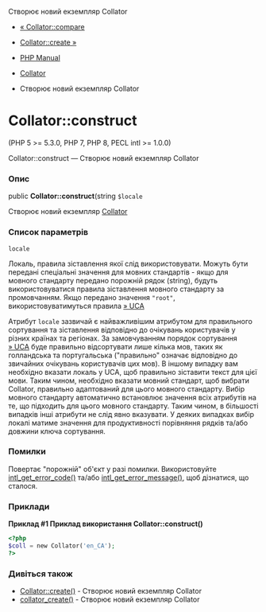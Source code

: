 Створює новий екземпляр Collator

-   [« Collator::compare](collator.compare.html)
    
-   [Collator::create »](collator.create.html)
    
-   [PHP Manual](index.html)
    
-   [Collator](class.collator.html)
    
-   Створює новий екземпляр Collator
    

# Collator::construct

(PHP 5 >= 5.3.0, PHP 7, PHP 8, PECL intl >= 1.0.0)

Collator::construct — Створює новий екземпляр Collator

### Опис

public **Collator::construct**(string `$locale`

Створює новий екземпляр [Collator](class.collator.html)

### Список параметрів

`locale`

Локаль, правила зіставлення якої слід використовувати. Можуть бути передані спеціальні значення для мовних стандартів - якщо для мовного стандарту передано порожній рядок (string), будуть використовуватися правила зіставлення мовного стандарту за промовчанням. Якщо передано значення `"root"`, використовуватимуться правила [» UCA](http://www.unicode.org/reports/tr10/)

Атрибут `locale` зазвичай є найважливішим атрибутом для правильного сортування та зіставлення відповідно до очікувань користувачів у різних країнах та регіонах. За замовчуванням порядок сортування [» UCA](http://www.unicode.org/reports/tr10/) буде правильно відсортувати лише кілька мов, таких як голландська та португальська ("правильно" означає відповідно до звичайних очікувань користувачів цих мов). В іншому випадку вам необхідно вказати локаль у UCA, щоб правильно зіставити текст для цієї мови. Таким чином, необхідно вказати мовний стандарт, щоб вибрати Collator, правильно адаптований для цього мовного стандарту. Вибір мовного стандарту автоматично встановлює значення всіх атрибутів на те, що підходить для цього мовного стандарту. Таким чином, в більшості випадків інші атрибути не слід явно вказувати. У деяких випадках вибір локалі матиме значення для продуктивності порівняння рядків та/або довжини ключа сортування.

### Помилки

Повертає "порожній" об'єкт у разі помилки. Використовуйте [intl\_get\_error\_code()](function.intl-get-error-code.html) та/або [intl\_get\_error\_message()](function.intl-get-error-message.html), щоб дізнатися, що сталося.

### Приклади

**Приклад #1 Приклад використання **Collator::construct()****

```php
<?php
$coll = new Collator('en_CA');
?>
```

### Дивіться також

-   [Collator::create()](collator.create.html) - Створює новий екземпляр Collator
-   [collator\_create()](collator.create.html) - Створює новий екземпляр Collator